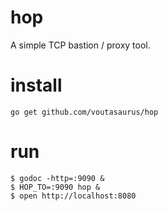 # hop

A simple TCP bastion / proxy tool.

# install

```
go get github.com/voutasaurus/hop
```

# run

```
$ godoc -http=:9090 &
$ HOP_TO=:9090 hop &
$ open http://localhost:8080
```
